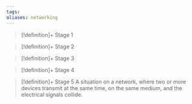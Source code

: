 ```yaml
---
tags:
aliases: networking
---
```


> [!definition]+ Stage 1
>

> [!definition]+ Stage 2
>

> [!definition]+ Stage 3
>

> [!definition]+ Stage 4
>

> [!definition]+ Stage 5
> A situation on a network, where two or more devices transmit at the same time, on the same medium, and the electrical signals collide.



